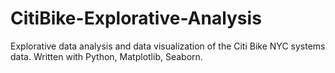 # CitiBike-Explorative-Analysis
Explorative data analysis and data visualization of the Citi Bike NYC systems data. Written with Python, Matplotlib, Seaborn.
